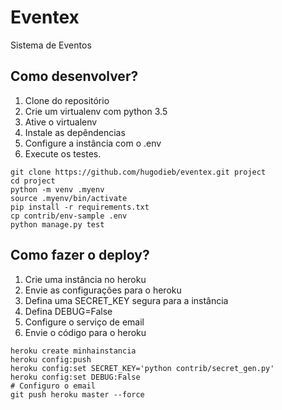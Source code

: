 # Eventex

Sistema de Eventos

## Como desenvolver?

1. Clone do repositório
2. Crie um virtualenv com python 3.5
3. Ative o virtualenv
4. Instale as depêndencias
5. Configure a instância com o .env
6. Execute os testes.

```console
git clone https://github.com/hugodieb/eventex.git project
cd project
python -m venv .myenv
source .myenv/bin/activate
pip install -r requirements.txt
cp contrib/env-sample .env
python manage.py test
```

## Como fazer o deploy?

1. Crie uma instância no heroku
2. Envie as configurações para o heroku
3. Defina uma SECRET_KEY segura para a instância
4. Defina DEBUG=False
5. Configure o serviço de email
6. Envie o código para o heroku

```console
heroku create minhainstancia
heroku config:push
heroku config:set SECRET_KEY='python contrib/secret_gen.py'
heroku config:set DEBUG:False
# Configuro o email
git push heroku master --force
```